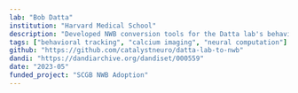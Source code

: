 ```yaml
---
lab: "Bob Datta"
institution: "Harvard Medical School"
description: "Developed NWB conversion tools for the Datta lab's behavioral neuroscience datasets, featuring photometric recordings and optogenetic manipulations in mice. The conversion pipeline handles multi-modal data including fiber photometry signals, behavioral measurements, and closed-loop optogenetic stimulation data studying dopamine dynamics during spontaneous behavior."
tags: ["behavioral tracking", "calcium imaging", "neural computation"]
github: "https://github.com/catalystneuro/datta-lab-to-nwb"
dandi: "https://dandiarchive.org/dandiset/000559"
date: "2023-05"
funded_project: "SCGB NWB Adoption"
---
```

